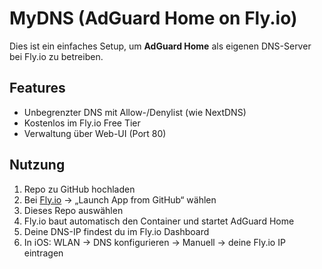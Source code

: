 # MyDNS (AdGuard Home on Fly.io)

Dies ist ein einfaches Setup, um **AdGuard Home** als eigenen DNS-Server bei Fly.io zu betreiben.

## Features
- Unbegrenzter DNS mit Allow-/Denylist (wie NextDNS)
- Kostenlos im Fly.io Free Tier
- Verwaltung über Web-UI (Port 80)

## Nutzung
1. Repo zu GitHub hochladen
2. Bei [Fly.io](https://fly.io) → „Launch App from GitHub“ wählen
3. Dieses Repo auswählen
4. Fly.io baut automatisch den Container und startet AdGuard Home
5. Deine DNS-IP findest du im Fly.io Dashboard
6. In iOS: WLAN → DNS konfigurieren → Manuell → deine Fly.io IP eintragen

